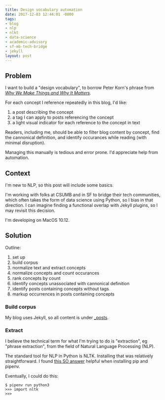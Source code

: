 ```yaml
---
title: Design vocabulary automation
date: 2017-12-03 12:44:01 -0800
tags:
- blog
- nlp
- nlkt
- data-science
- academic-advisory
- sf-mb-tech-bridge
- jekyll
layout: post
---
```

## Problem

I want to build a "design vocabulary", to borrow Peter Korn's phrase from [_Why We Make Things and Why It Matters_](why-we-make-things-and-why-it-matters-by-peter-korn).

For each concept I reference repeatedly in this blog, I'd like:

1. a post describing the concept
2. a tag I can apply to posts referencing the concept
3. a light visual indicator for each reference to the concept in text

Readers, including me, should be able to filter blog content by concept, find the cannonical definition, and identify occurances while reading (with minimal disruption).

Managing this manually is tedious and error prone. I'd appreciate help from automation.

## Context

I'm new to NLP, so this post will include some basics.

I'm working with folks at CSUMB and in SF to bridge their tech communities, which often takes the form of data science using Python, so I bias in that direction. I can imagine finding a functional overlap with Jekyll plugins, so I may revisit this decision.

I'm developing on MacOS 10.12.

## Solution

Outline:

1. set up
2. build corpus
3. normalize text and extract concepts
4. normalize concepts and count occurances
5. rank concepts by count
6. identify concepts unassociated with cannonical definition
7. identify posts containing concepts without tags
8. markup occurrences in posts containing concepts

### Build corpus

My blog uses Jekyll, so all content is under [_posts](https://github.com/erikeldridge/erikeldridge.github.com/tree/master/_posts).

### Extract

I believe the technical term for what I'm trying to do is "extraction", eg "phrase extraction", from the field of Natural Language Processing (NLP).

The standard tool for NLP in Python is NLTK. Installing that was relatively straightforward. I found [this SO answer](https://stackoverflow.com/a/47144516/1971682) helpful when installing pip and pipenv.

Eventually, I could do this:

    $ pipenv run python3
    >>> import nltk
    >>>
